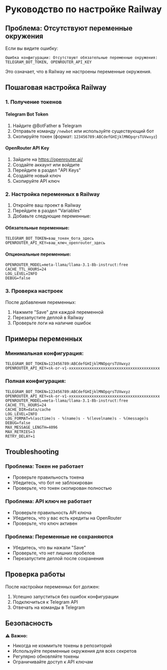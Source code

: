 # Руководство по настройке Railway

## Проблема: Отсутствуют переменные окружения

Если вы видите ошибку:
```
Ошибка конфигурации: Отсутствуют обязательные переменные окружения: TELEGRAM_BOT_TOKEN, OPENROUTER_API_KEY
```

Это означает, что в Railway не настроены переменные окружения.

## Пошаговая настройка Railway

### 1. Получение токенов

#### Telegram Bot Token
1. Найдите @BotFather в Telegram
2. Отправьте команду `/newbot` или используйте существующий бот
3. Скопируйте токен (формат: `123456789:ABCdefGHIjklMNOpqrsTUVwxyz`)

#### OpenRouter API Key
1. Зайдите на https://openrouter.ai/
2. Создайте аккаунт или войдите
3. Перейдите в раздел "API Keys"
4. Создайте новый ключ
5. Скопируйте API ключ

### 2. Настройка переменных в Railway

1. Откройте ваш проект в Railway
2. Перейдите в раздел "Variables"
3. Добавьте следующие переменные:

#### Обязательные переменные:
```
TELEGRAM_BOT_TOKEN=ваш_токен_бота_здесь
OPENROUTER_API_KEY=ваш_ключ_openrouter_здесь
```

#### Опциональные переменные:
```
OPENROUTER_MODEL=meta-llama/llama-3.1-8b-instruct:free
CACHE_TTL_HOURS=24
LOG_LEVEL=INFO
DEBUG=false
```

### 3. Проверка настроек

После добавления переменных:
1. Нажмите "Save" для каждой переменной
2. Перезапустите деплой в Railway
3. Проверьте логи на наличие ошибок

## Примеры переменных

### Минимальная конфигурация:
```
TELEGRAM_BOT_TOKEN=123456789:ABCdefGHIjklMNOpqrsTUVwxyz
OPENROUTER_API_KEY=sk-or-v1-xxxxxxxxxxxxxxxxxxxxxxxxxxxxxxxxxxxxxxxx
```

### Полная конфигурация:
```
TELEGRAM_BOT_TOKEN=123456789:ABCdefGHIjklMNOpqrsTUVwxyz
OPENROUTER_API_KEY=sk-or-v1-xxxxxxxxxxxxxxxxxxxxxxxxxxxxxxxxxxxxxxxx
OPENROUTER_MODEL=meta-llama/llama-3.1-8b-instruct:free
CACHE_TTL_HOURS=24
CACHE_DIR=data/cache
LOG_LEVEL=INFO
LOG_FORMAT=%(asctime)s - %(name)s - %(levelname)s - %(message)s
DEBUG=false
MAX_MESSAGE_LENGTH=4096
MAX_RETRIES=3
RETRY_DELAY=1
```

## Troubleshooting

### Проблема: Токен не работает
- Проверьте правильность токена
- Убедитесь, что бот не заблокирован
- Проверьте, что токен скопирован полностью

### Проблема: API ключ не работает
- Проверьте правильность API ключа
- Убедитесь, что у вас есть кредиты на OpenRouter
- Проверьте, что ключ активен

### Проблема: Переменные не сохраняются
- Убедитесь, что вы нажали "Save"
- Проверьте, что нет лишних пробелов
- Перезапустите деплой после сохранения

## Проверка работы

После настройки переменных бот должен:
1. Успешно запуститься без ошибок конфигурации
2. Подключиться к Telegram API
3. Отвечать на команды в Telegram

## Безопасность

⚠️ **Важно:**
- Никогда не коммитьте токены в репозиторий
- Используйте переменные окружения для всех секретов
- Регулярно обновляйте токены
- Ограничивайте доступ к API ключам
